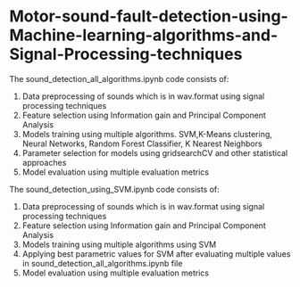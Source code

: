 # Motor-sound-fault-detection-using-Machine-learning-algorithms-and-Signal-Processing-techniques

The sound_detection_all_algorithms.ipynb code consists of:
1. Data preprocessing of sounds which is in wav.format using signal processing techniques
2. Feature selection using Information gain and Principal Component Analysis
3. Models training using multiple algorithms. SVM,K-Means clustering, Neural Networks, Random Forest Classifier, K Nearest Neighbors
4. Parameter selection for models using gridsearchCV and other statistical approaches
4. Model evaluation using multiple evaluation metrics

The sound_detection_using_SVM.ipynb code consists of:
1. Data preprocessing of sounds which is in wav.format using signal processing techniques
2. Feature selection using Information gain and Principal Component Analysis
3. Models training using multiple algorithms using SVM
4. Applying best parametric values for SVM after evaluating multiple values in sound_detection_all_algorithms.ipynb file
4. Model evaluation using multiple evaluation metrics
